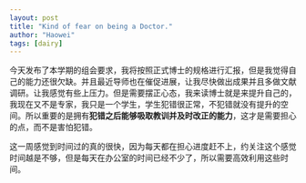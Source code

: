```yaml
---
layout: post
title: "Kind of fear on being a Doctor."
author: "Haowei"
tags: [dairy]
---
```


今天发布了本学期的组会要求，我将按照正式博士的规格进行汇报，但是我觉得自己的能力还很欠缺。并且最近导师也在催促进展，让我尽快做出成果并且多做文献调研。让我感觉有些上压力。但是需要摆正心态，我来读博士就是来提升自己的，我现在又不是专家，我只是一个学生，学生犯错很正常，不犯错就没有提升的空间。所以重要的是拥有**犯错之后能够吸取教训并及时改正的能力**，这才是需要担心的点，而不是害怕犯错。

这一周感觉到时间过的真的很快，因为每天都在担心进度赶不上，约关注这个感觉时间越是不够，但是每天在办公室的时间已经不少了，所以需要高效利用这些时间。